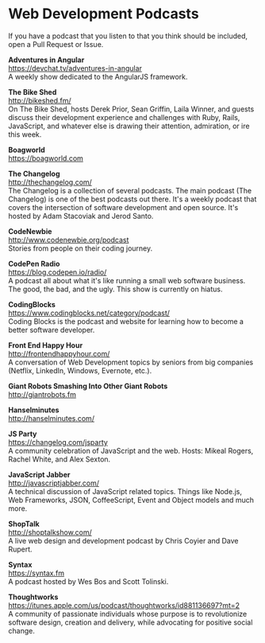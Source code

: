 # Web Development Podcasts

If you have a podcast that you listen to that you think should be included, open a Pull Request or Issue.

**Adventures in Angular**
<br>https://devchat.tv/adventures-in-angular
<br>A weekly show dedicated to the AngularJS framework.

**The Bike Shed**
<br>http://bikeshed.fm/
<br>On The Bike Shed, hosts Derek Prior, Sean Griffin, Laila Winner, and guests discuss their development experience and challenges with Ruby, Rails, JavaScript, and whatever else is drawing their attention, admiration, or ire this week.

**Boagworld**
<br>https://boagworld.com

**The Changelog**
<br>http://thechangelog.com/
<br>The Changelog is a collection of several podcasts. The main podcast (The Changelog) is one of the best podcasts out there. It's a weekly podcast that covers the intersection of software development and open source. It's hosted by Adam Stacoviak and Jerod Santo.

**CodeNewbie**
<br>http://www.codenewbie.org/podcast
<br>Stories from people on their coding journey.

**CodePen Radio**
<br>https://blog.codepen.io/radio/
<br>A podcast all about what it's like running a small web software business. The good, the bad, and the ugly. This show is currently on hiatus.

**CodingBlocks**
<br>https://www.codingblocks.net/category/podcast/
<br>Coding Blocks is the podcast and website for learning how to become a better software developer.

**Front End Happy Hour**
<br>http://frontendhappyhour.com/
<br>A conversation of Web Development topics by seniors from big companies (Netflix, LinkedIn, Windows, Evernote, etc.).

**Giant Robots Smashing Into Other Giant Robots**
<br>http://giantrobots.fm

**Hanselminutes**
<br>http://hanselminutes.com/

**JS Party**
<br>https://changelog.com/jsparty
<br>A community celebration of JavaScript and the web. Hosts: Mikeal Rogers, Rachel White, and Alex Sexton.

**JavaScript Jabber**
<br>http://javascriptjabber.com/
<br>A technical discussion of JavaScript related topics. Things like Node.js, Web Frameworks, JSON, CoffeeScript, Event and Object models and much more.

**ShopTalk**
<br>http://shoptalkshow.com/
<br>A live web design and development podcast by Chris Coyier and Dave Rupert.

**Syntax**
<br>https://syntax.fm
<br>A podcast hosted by Wes Bos and Scott Tolinski.

**Thoughtworks**
<br>https://itunes.apple.com/us/podcast/thoughtworks/id881136697?mt=2
<br>A community of passionate individuals whose purpose is to revolutionize software design, creation and delivery, while advocating for positive social change.

